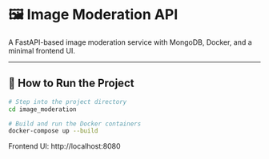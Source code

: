 # 🖼️ Image Moderation API

A FastAPI-based image moderation service with MongoDB, Docker, and a minimal frontend UI.

---

## 🚀 How to Run the Project

```bash
# Step into the project directory
cd image_moderation

# Build and run the Docker containers
docker-compose up --build
```

 Frontend UI: http://localhost:8080
